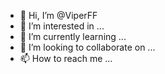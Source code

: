 - 👋 Hi, I’m @ViperFF
- 👀 I’m interested in ...
- 🌱 I’m currently learning ...
- 💞️ I’m looking to collaborate on ...
- 📫 How to reach me ...

<!---
ViperFF/ViperFF is a ✨ special ✨ repository because its `README.md` (this file) appears on your GitHub profile.
You can click the Preview link to take a look at your changes.
--->
